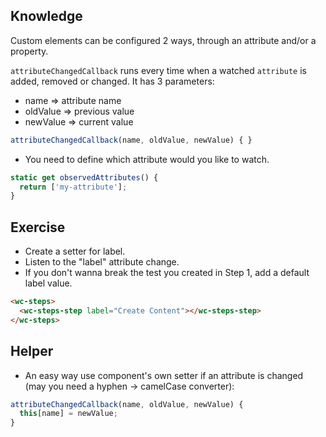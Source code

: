 ## Knowledge

Custom elements can be configured 2 ways, through an attribute and/or a property.

`attributeChangedCallback` runs every time when a watched `attribute` is added, removed or changed. It has 3 parameters:

- name => attribute name
- oldValue => previous value
- newValue => current value

```js
attributeChangedCallback(name, oldValue, newValue) { }
```

- You need to define which attribute would you like to watch.
```js
static get observedAttributes() {
  return ['my-attribute'];
}
```

## Exercise

- Create a setter for label.
- Listen to the "label" attribute change.
- If you don't wanna break the test you created in Step 1, add a default label value.

```html
<wc-steps>
  <wc-steps-step label="Create Content"></wc-steps-step>
</wc-steps>
```

## Helper

- An easy way use component's own setter if an attribute is changed (may you need a hyphen -> camelCase converter):

```js
attributeChangedCallback(name, oldValue, newValue) {
  this[name] = newValue;
}
```
